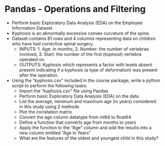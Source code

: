
# Pandas - Operations and Filtering

- Perform basic Exploratory Data Analysis (EDA) on the Employee Information Dataset.
- Kyphosis is an abnormally excessive convex curvature of the spine.
- Dataset contains 81 rows and 4 columns representing data on children who have had corrective spinal surgery.
    - INPUTS: 1. Age: in months, 2. Number: the number of vertebrae involved, 3. Start: the number of the first (topmost) vertebra operated on.
    - OUTPUTS: Kyphosis which represents a factor with levels absent present indicating if a kyphosis (a type of deformation) was present after the operation.
- Using the “kyphosis.csv" included in the course package, write a python script to perform the following tasks:
    - Import the “kyphosis.csv" file using Pandas
    - Perform basic Exploratory Data Analysis (EDA) on the data
    - List the average, minimum and maximum age (in years) considered in this study using 2 methods
    - Plot the correlation matrix
    - Convert the age column datatype from int64 to float64
    - Define a function that converts age from months to years
    - Apply the function to the “Age” column and add the results into a new column entitled “Age in Years”
    - What are the features of the oldest and youngest child in this study?